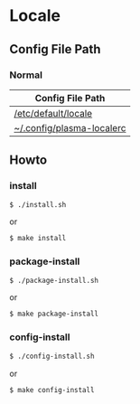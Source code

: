 
# Locale


## Config File Path


### Normal

| Config File Path |
| --- |
| [/etc/default/locale](./asset/overlay/etc/default/locale) |
| [~/.config/plasma-localerc](./asset/overlay/etc/skel/.config/plasma-localerc) |


## Howto


### install

``` sh
$ ./install.sh
```

or

``` sh
$ make install
```


### package-install

``` sh
$ ./package-install.sh
```

or

``` sh
$ make package-install
```


### config-install

``` sh
$ ./config-install.sh
```

or

``` sh
$ make config-install
```
